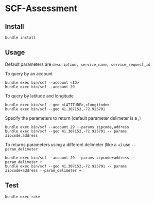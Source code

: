# SCF-Assessment

## Install

```
bundle install
```

## Usage

Default parameters are `description, service_name, service_request_id`

To query by an account

```
bundle exec bin/scf --account <ID>
bundle exec bin/scf --account 29

```


To query by latitude and longitude

```
bundle exec bin/scf --geo <LATITUDE>,<longitude>
bundle exec bin/scf --geo 41.307153,-72.925791

```

Specify the parameters to return (default parameter delimeter is a ,)

```
bundle exec bin/scf --account 29 --params zipcode,address
bundle exec bin/scf --geo 41.307153,-72.925791 -- params zipcode,address
```

To returns parameters using a different delimeter (like a +) use `--param_delimeter`

```
bundle exec bin/scf --account 29 --params zipcode+address --param_delimeter +
bundle exec bin/scf --geo 41.307153,-72.925791 -- params zipcode+address --param_delimeter +
```


## Test

```
bundle exec rake
```